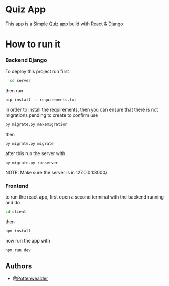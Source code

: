 
# Quiz App

This app is a Simple Quiz app build with React & Django

# How to run it
 
### Backend Django
To deploy this project run first 

```bash
  cd server
```
then run
```bash
pip install -r requirements.txt
```
in order to install the requirements, then you can ensure that there is not migrations pending to create to confirm use

```bash
py migrate.py makemigration
```
then
```bash
py migrate.py migrate
```
after this run the server with
```bash
py migrate.py runserver
```
NOTE: Make sure the server is in 127.0.0.1:8000/
### Frontend

to run the react app, first open a second terminal with the backend running and do

```bash
cd client
```
then
```bash
npm install
```
now run the app with
```bash
npm run dev
```




## Authors

- [@Pottenwealder](https://github.com/Activox)

